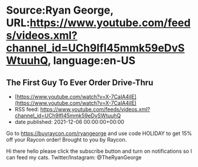 # Source:Ryan George, URL:https://www.youtube.com/feeds/videos.xml?channel_id=UCh9IfI45mmk59eDvSWtuuhQ, language:en-US

## The First Guy To Ever Order Drive-Thru
 - [https://www.youtube.com/watch?v=X-7CaIA4ilE](https://www.youtube.com/watch?v=X-7CaIA4ilE)
 - RSS feed: https://www.youtube.com/feeds/videos.xml?channel_id=UCh9IfI45mmk59eDvSWtuuhQ
 - date published: 2021-12-06 00:00:00+00:00

Go to https://buyraycon.com/ryangeorge and use code HOLIDAY to get 15% off your Raycon order! Brought to you by Raycon.

Hi there hello please click the subscribe button and turn on notifications so I can feed my cats.
Twitter/Instagram: @TheRyanGeorge

